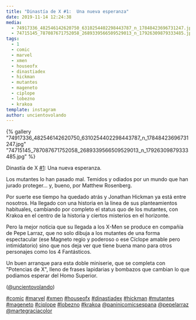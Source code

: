 ```yaml
---
title: "Dinastía de X #1:  Una nueva esperanza"
date: 2019-11-14 12:24:38
media: 
  - 74917336_482546142620750_6310254402298443787_n_17848423696731247.jpg
  - 74715145_787087671752058_2689339566509529013_n_17926309879333485.jpg
tags: 
  - 1
  - comic
  - marvel
  - xmen
  - houseofx
  - dinastiadex
  - hickman
  - mutantes
  - mageneto
  - ciplope
  - lobezno
  - krakoa
template: instagram
author: uncientovolando
---
```


{% gallery "74917336_482546142620750_6310254402298443787_n_17848423696731247.jpg" "74715145_787087671752058_2689339566509529013_n_17926309879333485.jpg" %}

Dinastía de X [#1](/tags/1):  Una nueva esperanza.

Los mutantes lo han pasado mal. Temidos y odiados por un mundo que han jurado proteger... y, bueno, por Matthew Rosenberg.

Por suerte ese tiempo ha quedado atrás y Jonathan Hickman ya está entre nosotros. Ha llegado con una historia en la linea de sus planteamientos habituales, cambiando por completo el status quo de los mutantes, con Krakoa en el centro de la historia y ciertos misterios en el horizonte.

Pero la mejor noticia que su llegada a los X-Men se produce en compañía de Pepe Larraz, que no solo dibuja a los mutantes de una forma espectacular (ese Magneto regio y poderoso o ese Cíclope amable pero intimidatorio) sino que nos deja ver que tiene buena mano para otros personajes como los 4 Fantásticos.

Un buen arranque para esta doble miniserie, que se completa con "Potencias de X", lleno de frases lapidarias y bombazos que cambian lo que podiamos esperar del Homo Superior.

([@uncientovolando](https://instagram.com/uncientovolando))

[#comic](/tags/comic) [#marvel](/tags/marvel) [#xmen](/tags/xmen) [#houseofx](/tags/houseofx) [#dinastiadex](/tags/dinastiadex) [#hickman](/tags/hickman) [#mutantes](/tags/mutantes) [#mageneto](/tags/mageneto) [#ciplope](/tags/ciplope) [#lobezno](/tags/lobezno) [#krakoa](/tags/krakoa) [@paninicomicsespana](https://instagram.com/paninicomicsespana) [@pepelarraz](https://instagram.com/pepelarraz) [@martegraciacolor](https://instagram.com/martegraciacolor)
